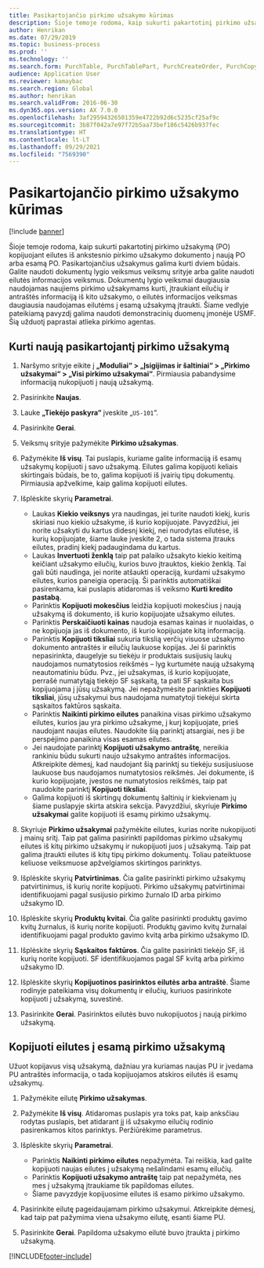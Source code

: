 ```yaml
---
title: Pasikartojančio pirkimo užsakymo kūrimas
description: Šioje temoje rodoma, kaip sukurti pakartotinį pirkimo užsakymą (PO) kopijuojant eilutes iš ankstesnio pirkimo užsakymo dokumento į naują PO arba esamą PO.
author: Henrikan
ms.date: 07/29/2019
ms.topic: business-process
ms.prod: ''
ms.technology: ''
ms.search.form: PurchTable, PurchTablePart, PurchCreateOrder, PurchCopying
audience: Application User
ms.reviewer: kamaybac
ms.search.region: Global
ms.author: henrikan
ms.search.validFrom: 2016-06-30
ms.dyn365.ops.version: AX 7.0.0
ms.openlocfilehash: 3af29594326501359e4722b92d6c5235cf25af9c
ms.sourcegitcommit: 3b87f042a7e97f72b5aa73bef186c5426b937fec
ms.translationtype: HT
ms.contentlocale: lt-LT
ms.lasthandoff: 09/29/2021
ms.locfileid: "7569390"
---
```

# <a name="create-a-repeat-purchase-order"></a>Pasikartojančio pirkimo užsakymo kūrimas

[!include [banner](../../includes/banner.md)]

Šioje temoje rodoma, kaip sukurti pakartotinį pirkimo užsakymą (PO) kopijuojant eilutes iš ankstesnio pirkimo užsakymo dokumento į naują PO arba esamą PO. Pasikartojančius užsakymus galima kurti dviem būdais. Galite naudoti dokumentų lygio veiksmus veiksmų srityje arba galite naudoti eilutės informacijos veiksmus. Dokumentų lygio veiksmai daugiausia naudojamas naujiems pirkimo užsakymams kurti, įtraukiant eilučių ir antraštės informaciją iš kito užsakymo, o eilutės informacijos veiksmas daugiausia naudojamas eilutėms į esamą užsakymą įtraukti. Šiame vedlyje pateikiamą pavyzdį galima naudoti demonstracinių duomenų įmonėje USMF. Šią užduotį paprastai atlieka pirkimo agentas.


## <a name="create-a-new-repeat-purchase-order"></a>Kurti naują pasikartojantį pirkimo užsakymą
1. Naršymo srityje eikite į **„Moduliai“ > „Įsigijimas ir šaltiniai“ > „Pirkimo užsakymai“ > „Visi pirkimo užsakymai“**. Pirmiausia pabandysime informaciją nukopijuoti į naują užsakymą.  
2. Pasirinkite **Naujas**.
3. Lauke **„Tiekėjo paskyra“** įveskite „`US-101`“.
4. Pasirinkite **Gerai**.
5. Veiksmų srityje pažymėkite **Pirkimo užsakymas**.
6. Pažymėkite **Iš visų**. Tai puslapis, kuriame galite informaciją iš esamų užsakymų kopijuoti į savo užsakymą. Eilutes galima kopijuoti keliais skirtingais būdais, be to, galima kopijuoti iš įvairių tipų dokumentų. Pirmiausia apžvelkime, kaip galima kopijuoti eilutes. 
7. Išplėskite skyrių **Parametrai**.

    - Laukas **Kiekio veiksnys** yra naudingas, jei turite naudoti kiekį, kuris skiriasi nuo kiekio užsakyme, iš kurio kopijuojate. Pavyzdžiui, jei norite užsakyti du kartus didesnį kiekį, nei nurodytas eilutėse, iš kurių kopijuojate, šiame lauke įveskite 2, o tada sistema įtrauks eilutes, pradinį kiekį padaugindama du kartus.  
    - Laukas **Invertuoti ženklą** taip pat palaiko užsakyto kiekio keitimą keičiant užsakymo eilučių, kurios buvo įtrauktos, kiekio ženklą. Tai gali būti naudinga, jei norite atšaukti operaciją, kurdami užsakymo eilutes, kurios paneigia operaciją. Ši parinktis automatiškai pasirenkama, kai puslapis atidaromas iš veiksmo **Kurti kredito pastabą**.  
    - Parinktis **Kopijuoti mokesčius** leidžia kopijuoti mokesčius į naują užsakymą iš dokumento, iš kurio kopijuojate užsakymo eilutes.  
    - Parinktis **Perskaičiuoti kainas** naudoja esamas kainas ir nuolaidas, o ne kopijuoja jas iš dokumento, iš kurio kopijuojate kitą informaciją.  
    - Parinktis **Kopijuoti tiksliai** sukuria tikslią verčių visuose užsakymo dokumento antraštės ir eilučių laukuose kopijas. Jei ši parinktis nepasirinkta, daugelyje su tiekėju ir produktais susijusių laukų naudojamos numatytosios reikšmės – lyg kurtumėte naują užsakymą neautomatiniu būdu. Pvz., jei užsakymas, iš kurio kopijuojate, perrašė numatytąją tiekėjo SF sąskaitą, ta pati SF sąskaita bus kopijuojama į jūsų užsakymą. Jei nepažymėsite parinkties **Kopijuoti tiksliai**, jūsų užsakymui bus naudojama numatytoji tiekėjui skirta sąskaitos faktūros sąskaita.  
    - Parinktis **Naikinti pirkimo eilutes** panaikina visas pirkimo užsakymo eilutes, kurios jau yra pirkimo užsakyme, į kurį kopijuojate, prieš naudojant naujas eilutes. Naudokite šią parinktį atsargiai, nes ji be perspėjimo panaikina visas esamas eilutes.  
    - Jei naudojate parinktį **Kopijuoti užsakymo antraštę**, nereikia rankiniu būdu sukurti naujo užsakymo antraštės informacijos. Atkreipkite dėmesį, kad naudojant šią parinktį su tiekėju susijusiuose laukuose bus naudojamos numatytosios reikšmės. Jei dokumente, iš kurio kopijuojate, įvestos ne numatytosios reikšmės, taip pat naudokite parinktį **Kopijuoti tiksliai**.   
    - Galima kopijuoti iš skirtingų dokumentų šaltinių ir kiekvienam jų šiame puslapyje skirta atskira sekcija. Pavyzdžiui, skyriuje **Pirkimo užsakymai** galite kopijuoti iš esamų pirkimo užsakymų.  

8. Skyriuje **Pirkimo užsakymai** pažymėkite eilutes, kurias norite nukopijuoti į mainų sritį. Taip pat galima pasirinkti papildomas pirkimo užsakymų eilutes iš kitų pirkimo užsakymų ir nukopijuoti juos į užsakymą. Taip pat galima įtraukti eilutes iš kitų tipų pirkimo dokumentų. Toliau pateiktuose keliuose veiksmuose apžvelgiamos skirtingos parinktys.  
9. Išplėskite skyrių **Patvirtinimas**. Čia galite pasirinkti pirkimo užsakymų patvirtinimus, iš kurių norite kopijuoti. Pirkimo užsakymų patvirtinimai identifikuojami pagal susijusio pirkimo žurnalo ID arba pirkimo užsakymo ID.  
10. Išplėskite skyrių **Produktų kvitai**. Čia galite pasirinkti produktų gavimo kvitų žurnalus, iš kurių norite kopijuoti. Produktų gavimo kvitų žurnalai identifikuojami pagal produkto gavimo kvitą arba pirkimo užsakymo ID.   
11. Išplėskite skyrių **Sąskaitos faktūros**. Čia galite pasirinkti tiekėjo SF, iš kurių norite kopijuoti. SF identifikuojamos pagal SF kvitą arba pirkimo užsakymo ID.   
12. Išplėskite skyrių **Kopijuotinos pasirinktos eilutės arba antraštė**. Šiame rodinyje pateikiama visų dokumentų ir eilučių, kuriuos pasirinkote kopijuoti į užsakymą, suvestinė.   
13. Pasirinkite **Gerai**. Pasirinktos eilutės buvo nukopijuotos į naują pirkimo užsakymą.   

## <a name="copy-lines-to-an-existing-purchase-order"></a>Kopijuoti eilutes į esamą pirkimo užsakymą  

Užuot kopijavus visą užsakymą, dažniau yra kuriamas naujas PU ir įvedama PU antraštės informacija, o tada kopijuojamos atskiros eilutės iš esamų užsakymų.  

1. Pažymėkite eilutę **Pirkimo užsakymas**.
2. Pažymėkite **Iš visų**. Atidaromas puslapis yra toks pat, kaip anksčiau rodytas puslapis, bet atidarant jį iš užsakymo eilučių rodinio pasirenkamos kitos parinktys. Peržiūrėkime parametrus.   
3. Išplėskite skyrių **Parametrai**.

    - Parinktis **Naikinti pirkimo eilutes** nepažymėta. Tai reiškia, kad galite kopijuoti naujas eilutes į užsakymą nešalindami esamų eilučių.   
    - Parinktis **Kopijuoti užsakymo antraštę** taip pat nepažymėta, nes mes į užsakymą įtraukiame tik papildomas eilutes.   
    - Šiame pavyzdyje kopijuosime eilutes iš esamo pirkimo užsakymo.   

4. Pasirinkite eilutę pageidaujamam pirkimo užsakymui. Atkreipkite dėmesį, kad taip pat pažymima viena užsakymo eilutę, esanti šiame PU.  
5. Pasirinkite **Gerai**. Papildoma užsakymo eilutė buvo įtraukta į pirkimo užsakymą.  



[!INCLUDE[footer-include](../../../includes/footer-banner.md)]